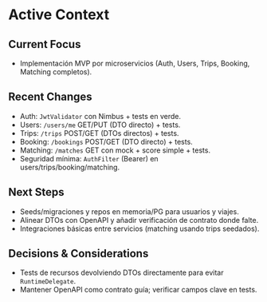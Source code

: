 # Active Context

## Current Focus
- Implementación MVP por microservicios (Auth, Users, Trips, Booking, Matching completos).

## Recent Changes
- Auth: `JwtValidator` con Nimbus + tests en verde.
- Users: `/users/me` GET/PUT (DTO directo) + tests.
- Trips: `/trips` POST/GET (DTOs directos) + tests.
- Booking: `/bookings` POST/GET (DTO directo) + tests.
- Matching: `/matches` GET con mock + score simple + tests.
- Seguridad mínima: `AuthFilter` (Bearer) en users/trips/booking/matching.

## Next Steps
- Seeds/migraciones y repos en memoria/PG para usuarios y viajes.
- Alinear DTOs con OpenAPI y añadir verificación de contrato donde falte.
- Integraciones básicas entre servicios (matching usando trips seedados).

## Decisions & Considerations
- Tests de recursos devolviendo DTOs directamente para evitar `RuntimeDelegate`.
- Mantener OpenAPI como contrato guía; verificar campos clave en tests.
